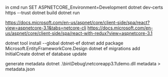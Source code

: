 in cmd run
SET ASPNETCORE_Environment=Development
dotnet dev-certs https --trust
dotnet build
dotnet run

https://docs.microsoft.com/en-us/aspnet/core/client-side/spa/react?view=aspnetcore-3.1&tabs=netcore-cli
https://docs.microsoft.com/en-us/aspnet/core/client-side/spa/react-with-redux?view=aspnetcore-3.1

dotnet tool install --global dotnet-ef
dotnet add package Microsoft.EntityFrameworkCore.Design
dotnet ef migrations add InitialCreate
dotnet ef database update

generate metadata 
dotnet .\bin\Debug\netcoreapp3.1\demo.dll metadata > metadata.json